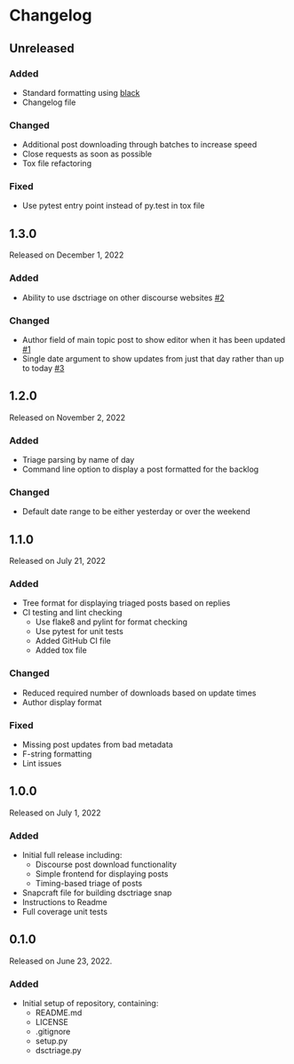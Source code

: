 # Changelog

## Unreleased

### Added

* Standard formatting using [black](https://github.com/psf/black)
* Changelog file

### Changed

* Additional post downloading through batches to increase speed
* Close requests as soon as possible
* Tox file refactoring

### Fixed

* Use pytest entry point instead of py.test in tox file

## 1.3.0

Released on December 1, 2022

### Added

* Ability to use dsctriage on other discourse websites [#2](https://github.com/lvoytek/discourse-triage/issues/2)

### Changed

* Author field of main topic post to show editor when it has been updated [#1](https://github.com/lvoytek/discourse-triage/issues/1)
* Single date argument to show updates from just that day rather than up to today [#3](https://github.com/lvoytek/discourse-triage/issues/3)

## 1.2.0

Released on November 2, 2022

### Added

* Triage parsing by name of day
* Command line option to display a post formatted for the backlog

### Changed

* Default date range to be either yesterday or over the weekend

## 1.1.0

Released on July 21, 2022

### Added

* Tree format for displaying triaged posts based on replies
* CI testing and lint checking
	- Use flake8 and pylint for format checking
    - Use pytest for unit tests
    - Added GitHub CI file
    - Added tox file

### Changed

* Reduced required number of downloads based on update times
* Author display format

### Fixed

* Missing post updates from bad metadata
* F-string formatting
* Lint issues

## 1.0.0

Released on July 1, 2022

### Added

* Initial full release including:
	- Discourse post download functionality
    - Simple frontend for displaying posts
    - Timing-based triage of posts
* Snapcraft file for building dsctriage snap
* Instructions to Readme
* Full coverage unit tests

## 0.1.0

Released on June 23, 2022.

### Added

* Initial setup of repository, containing:
	- README.md
	- LICENSE
	- .gitignore
	- setup.py
    - dsctriage.py

